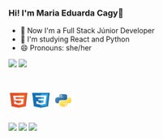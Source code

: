 ### Hi! I'm Maria Eduarda Cagy👋
- 🔭 Now I'm a Full Stack Júnior Developer
- 🌱 I'm studying React and Python
- 😄 Pronouns: she/her

<div>
  <a href="https://github.com/maducagy"></a>
  <img height="180em" src="https://github-readme-stats.vercel.app/api?username=maducagy&show_icons=true&theme=dark">
  <img height="180em" src="https://github-readme-stats.vercel.app/api/top-langs/?username=maducagy&layout=compact&langs_count=16&theme=dark">
</div>

##

<div style="display: inline_block"><br>
  <img align="center" alt="Rafa-HTML" height="30" width="40" src="https://raw.githubusercontent.com/devicons/devicon/master/icons/html5/html5-original.svg">
  <img align="center" alt="Rafa-CSS" height="30" width="40" src="https://raw.githubusercontent.com/devicons/devicon/master/icons/css3/css3-original.svg">
  <img align="center" alt="Rafa-Python" height="30" width="40" src="https://raw.githubusercontent.com/devicons/devicon/master/icons/python/python-original.svg">
</div>

##

<div> 
  <a href="https://instagram.com/madu.cagy" target="_blank"><img src="https://img.shields.io/badge/-Instagram-%23E4405F?style=for-the-badge&logo=instagram&logoColor=white" target="_blank"></a>
  <a href = "mailto:mariaeduardacs@gmail.com"><img src="https://img.shields.io/badge/-Gmail-%23333?style=for-the-badge&logo=gmail&logoColor=white" target="_blank"></a>
  <a href="https://www.linkedin.com/in/maria-eduarda-cagy/" target="_blank"><img src="https://img.shields.io/badge/-LinkedIn-%230077B5?style=for-the-badge&logo=linkedin&logoColor=white" target="_blank"></a> 
</div>

